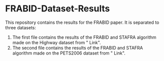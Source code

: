 # FRABID-Dataset-Results
This repository contains the results for the FRABID paper.
It is separated to three datasets:
1. The first file contains the results of the FRABID and STAFRA algorithm made on the Highway dataset from " Link".
2. The second file contains the results of the FRABID and STAFRA algorithm made on the PETS2006 dataset from " Link".
